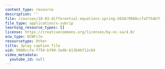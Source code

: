 ```yaml
---
content_type: resource
description: ''
file: /courses/18-03-differential-equations-spring-2010/9988ccfaf754b7993a9bb13b4bf12c64_tVzaX9u6YAE.srt
file_type: application/x-subrip
learning_resource_types: []
license: https://creativecommons.org/licenses/by-nc-sa/4.0/
ocw_type: OCWFile
resourcetype: Other
title: 3play caption file
uid: 9988ccfa-f754-b799-3a9b-b13b4bf12c64
video_metadata:
  youtube_id: null
---
```

